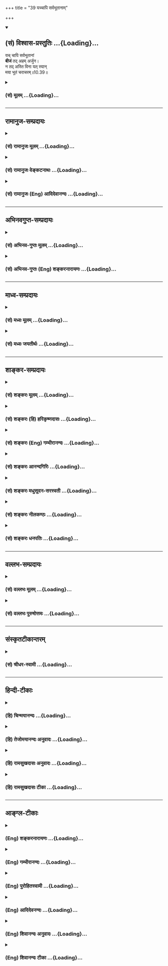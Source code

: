 +++
title = "39 यच्चापि सर्वभूतानाम्"

+++
<div class="js_include" newlevelforh1="2" title="(सं) विश्वास-प्रस्तुतिः" unfilled url="/mahAbhAratam/shlokashaH/06-bhIShma-parva/03-bhagavad-gItA-parva/saMskRtam/vishvAsa-prastutiH/10_vibhUti-vistAra-yoga/39_yachchApi_sarvabh.md">
<details open><summary><h2>(सं) विश्वास-प्रस्तुतिः ...{Loading}...</h2></summary>

यच् चापि सर्वभूतानां  
**बीजं** तद् अहम् अर्जुन।  
न तद् अस्ति विना यत् स्यान्  
मया भूतं चराचरम्॥10.39॥
</details>
</div>
<div class="js_include collapsed" newlevelforh1="3" title="(सं) मूलम्" unfilled url="/mahAbhAratam/shlokashaH/06-bhIShma-parva/03-bhagavad-gItA-parva/saMskRtam/mUlam/10_vibhUti-vistAra-yoga/39_yachchApi_sarvabh.md">
<details><summary><h3>(सं) मूलम् ...{Loading}...</h3></summary>

यच्चापि सर्वभूतानां बीजं तदहमर्जुन।  
न तदस्ति विना यत्स्यान्मया भूतं चराचरम्।।10.39।।
</details>
</div>


_________________
## रामानुज-सम्प्रदायः
<div class="js_include collapsed" newlevelforh1="3" title="(सं) रामानुजः मूलम्" unfilled url="/mahAbhAratam/shlokashaH/06-bhIShma-parva/03-bhagavad-gItA-parva/saMskRtam/rAmAnujaH/mUlam/10_vibhUti-vistAra-yoga/39_yachchApi_sarvabh.md">
<details><summary><h3>(सं) रामानुजः मूलम् ...{Loading}...</h3></summary>

।।10.39।।**सर्वभूतानां** सर्वावस्थावस्थितानां तत्तदवस्थाबीजभूतं
प्रतीयमानम् अप्रतीयमानं **च यत् तद् अहम्** एव। चराचरसर्वभूतजातं **मया**
आत्मतया अवस्थितेन **विना यत् स्यात् न तद् अस्ति**अहमात्मा गुडाकेश
सर्वभूताशायस्थितः। (गीता 10।20) इति प्रक्रमात्न तदस्ति विनायत्स्यान्मया
भूतं चराचरम्। इति अत्र अपि आत्मतया अवस्थानम् एव विवक्षितम्। सर्ववस्तुजातं
सर्वावस्थं मया आत्मभूतेन युक्तं स्याद् इत्यर्थः। अनेन सर्वस्य अस्य
सामानाधिकरण्यनिर्देशयस्य आत्मतया अवस्थितिः एव हेतुः इति प्रकटयति।

</details>
</div>
<div class="js_include collapsed" newlevelforh1="3" title="(सं) रामानुजः वेङ्कटनाथः" unfilled url="/mahAbhAratam/shlokashaH/06-bhIShma-parva/03-bhagavad-gItA-parva/saMskRtam/rAmAnujaH/venkaTanAthaH/10_vibhUti-vistAra-yoga/39_yachchApi_sarvabh.md">
<details><summary><h3>(सं) रामानुजः वेङ्कटनाथः ...{Loading}...</h3></summary>

  
  
।।10.39।। सर्वभूतानां बीजम् इति न प्रधानादिमात्रमुच्यते; तस्य
साक्षात्सर्वभूतबीजत्वाभावात् नापि व्रीह्यादिलक्षणं बीजं; तस्य
सर्वभूतशब्दसङ्गृहीतेषु जङ्गमेष्वनन्वयात् ततश्चाविशेषेण
तत्तत्कार्यावस्थद्रव्यापेक्षया तत्तत्कारणावस्थोपादानद्रव्यमात्रमिह
विवक्षितमित्यभिप्रायेणाहसर्वावस्थेति। एतेन
प्राकृतनैमित्तिकसृष्ट्यादेःअहमादिश्च \[10।20\] इत्यादिनोक्तत्वादिह
नित्यसृष्टिहेतुभूततत्तद्द्रव्यशरीरकत्वेन तद्धेतुत्वमपि
प्रदर्शितम्। यच्चापि इत्यनेनाभिप्रेतमाहप्रतीयमानमप्रतीयमानं चेति।
अप्रतीयमानमनुमानादिवेद्यमित्यर्थः। न तदस्ति इत्यादौ
स्वव्यतिरिक्तासत्त्वादिविधिपरत्वभ्रमव्युदासायाविनाभावार्थतोक्तिः
उपक्रमविरोध्युपसंहारो नोदेतुमलमित्यभिप्रायेणाहभूतजातमिति।
आत्मतयावस्थितेन अविनाभावमुपपादयतिअहमात्मेति।
व्यतिरेकोक्तिफलितमन्वयविशेषं दर्शयतिसर्वमिति।
उपक्रमोपसंहारयोरविनाभावकथनस्य भगवदभिप्रेतं प्रयोजनमाहअनेनेति।
क्वचित्क्वचिद्द्रव्यव्यतिरिक्तैः सामानाधिकरण्यमपि तदाश्रयद्रव्यस्य
भगवच्छरीरत्वादिति प्रागेव प्रपञ्चितमस्माभिः।  
  

</details>
</div>
<div class="js_include collapsed" newlevelforh1="3" title="(सं) रामानुजः (Eng) आदिदेवानन्दः" unfilled url="/mahAbhAratam/shlokashaH/06-bhIShma-parva/03-bhagavad-gItA-parva/saMskRtam/rAmAnujaH/english/AdidevAnandaH/10_vibhUti-vistAra-yoga/39_yachchApi_sarvabh.md">
<details><summary><h3>(सं) रामानुजः (Eng) आदिदेवानन्दः ...{Loading}...</h3></summary>

10.39 Of all beings, in whatever condition they may exist, whether manifest or not, I alone am that state. Whatever host of beings are said to exist, they do not exist without Me as their Self. In the statement,
'Nothing that moves or does not move exists without Me', it is taught that the Lord exists as the Self, as said in the beginning: 'I am the Self, seated in the hearts of all beings' (10.20). The purport is that the entire host of beings in every state, is united with Me, their Self.
By this He makes it clear that He, being the Self of all things, is the ground for His being denoted by everything in co-ordinate predication.

</details>
</div>


_________________
## अभिनवगुप्त-सम्प्रदायः
<div class="js_include collapsed" newlevelforh1="3" title="(सं) अभिनव-गुप्तः मूलम्" unfilled url="/mahAbhAratam/shlokashaH/06-bhIShma-parva/03-bhagavad-gItA-parva/saMskRtam/abhinava-guptaH/mUlam/10_vibhUti-vistAra-yoga/39_yachchApi_sarvabh.md">
<details><summary><h3>(सं) अभिनव-गुप्तः मूलम् ...{Loading}...</h3></summary>

।।10.19 -- 10.42।। हन्त ते कथयिष्यामीत्यादि जगत्स्थित इत्यन्तम्। अहमात्मा
(श्लो. 20) इत्यनेन व्यवच्छेदं वारयति। अन्यथा स्थावराणां हिमालय
इत्यादिवाक्येषु हिमालय एव भगवान् नान्य इति व्यवच्छेदेन;
निर्विभागत्वाभावात् ब्रह्मदर्शनं खण्डितम् अभविष्यत्। यतो यस्याखण्डाकारा
व्याप्तिस्तथा चेतसि न उपारोहति; तां च \[यो\] जिज्ञासति
तस्यायमुपदेशग्रन्थः। तथाहि उपसंहारे ( उपसंहारेण)
भेदाभेदवादं,यद्यद्विभूतिमत्सत्त्वम् (श्लो -- 41) इत्यनेनाभिधाय;
पश्चादभेदमेवोपसंहरति अथवा बहुनैतेन --,विष्टभ्याहमिदं -- एकांशेन जगत्
स्थितः (श्लो -- 42) इति। उक्तं हि -- पादोऽस्य विश्वा भूतानि
त्रिपादस्यामृतं दिवि।। इति -- RV; X; 90; 3प्रजानां सृष्टिहेतुः सर्वमिदं
भगवत्तत्त्वमेव तैस्तेर्विचित्रै रूपैर्भाव्यमानं +++(S
तत्त्वमेतैस्तैर्विचित्रैः रूपैः ; N -- विचित्ररूपै -- )+++ सकलस्य +++(S;N
सकलमस्य)+++ विषयतां यातीति।

</details>
</div>
<div class="js_include collapsed" newlevelforh1="3" title="(सं) अभिनव-गुप्तः (Eng) शङ्करनारायणः" unfilled url="/mahAbhAratam/shlokashaH/06-bhIShma-parva/03-bhagavad-gItA-parva/saMskRtam/abhinava-guptaH/english/shankaranArAyaNaH/10_vibhUti-vistAra-yoga/39_yachchApi_sarvabh.md">
<details><summary><h3>(सं) अभिनव-गुप्तः (Eng) शङ्करनारायणः ...{Loading}...</h3></summary>

10.39 See Comment under 10.42

</details>
</div>


_________________
## माध्व-सम्प्रदायः
<div class="js_include collapsed" newlevelforh1="3" title="(सं) मध्वः मूलम्" unfilled url="/mahAbhAratam/shlokashaH/06-bhIShma-parva/03-bhagavad-gItA-parva/saMskRtam/madhvaH/mUlam/10_vibhUti-vistAra-yoga/39_yachchApi_sarvabh.md">
<details><summary><h3>(सं) मध्वः मूलम् ...{Loading}...</h3></summary>

।।10.39।। मया विना यद्भूतं स्यात् तन्नास्ति। विश्वरूप अनन्तगते अनन्तभाग
अनन्तग अनन्त अनादे इत्यादि मोक्षधर्मे \[म.भा.शां.अ.338\]।

</details>
</div>
<div class="js_include collapsed" newlevelforh1="3" title="(सं) मध्वः जयतीर्थः" unfilled url="/mahAbhAratam/shlokashaH/06-bhIShma-parva/03-bhagavad-gItA-parva/saMskRtam/madhvaH/jayatIrthaH/10_vibhUti-vistAra-yoga/39_yachchApi_sarvabh.md">
<details><summary><h3>(सं) मध्वः जयतीर्थः ...{Loading}...</h3></summary>

।।10.39।। न तदस्ति विना इत्यत्र पदानां व्यवहितत्वादन्वयमाह -- **मये**ति।
भगवतोऽनन्तै रूपैः सर्वपदार्थव्यापित्वे प्रमाणमाह -- **विश्वे**ति। विश्वं
रूपं प्रतिमा यस्यासौ विश्वरूपः। अनन्तानां गतिराश्रयोऽनन्तगतिः। अनन्ता
भागा अवतारा यस्यासावनन्तभागः। अनन्तान्पदार्थान् गतः अनन्तगः। अनन्तः
कालाद्यपरिच्छिन्नः।

</details>
</div>


_________________
## शाङ्कर-सम्प्रदायः
<div class="js_include collapsed" newlevelforh1="3" title="(सं) शङ्करः मूलम्" unfilled url="/mahAbhAratam/shlokashaH/06-bhIShma-parva/03-bhagavad-gItA-parva/saMskRtam/shankaraH/mUlam/10_vibhUti-vistAra-yoga/39_yachchApi_sarvabh.md">
<details><summary><h3>(सं) शङ्करः मूलम् ...{Loading}...</h3></summary>

।।10.39।। --,**यच्चापि सर्वभूतानां बीजं** प्ररोहकारणम्; **तत् अहम्
अर्जुन।** प्रकरणोपसंहारार्थं विभूतिसंक्षेपमाह -- **न तत् अस्ति भूतं
चराचरं** चरम् अचरं वा; **मया विना यत्** **स्यात्** भवेत्। मया अपकृष्टं
परित्यक्तं निरात्मकं शून्यं हि तत् स्यात्। अतः मदात्मकं सर्वमित्यर्थः।।

</details>
</div>
<div class="js_include collapsed" newlevelforh1="3" title="(सं) शङ्करः (हि) हरिकृष्णदासः" unfilled url="/mahAbhAratam/shlokashaH/06-bhIShma-parva/03-bhagavad-gItA-parva/saMskRtam/shankaraH/hindI/harikRShNadAsaH/10_vibhUti-vistAra-yoga/39_yachchApi_sarvabh.md">
<details><summary><h3>(सं) शङ्करः (हि) हरिकृष्णदासः ...{Loading}...</h3></summary>

।।10.39।। हे अर्जुन सर्वभूतोंका जो बीज अर्थात् उत्पत्तिका कारण है; वह मैं
हूँ। प्रकरणका उपसंहार करनेके लिये समस्त विभूतियोंका सार कहते हैं -- ऐसा
वह चर या अचर कोई भी भूत प्राणी नहीं है जो मेरे बिना हो। क्योंकि जो मुझसे
रहित होगा वह सत्तारहित -- शून्य होगा; अतः यह सिद्ध हुआ कि सब कुछ मेरा ही
स्वरूप है।

</details>
</div>
<div class="js_include collapsed" newlevelforh1="3" title="(सं) शङ्करः (Eng) गम्भीरानन्दः" unfilled url="/mahAbhAratam/shlokashaH/06-bhIShma-parva/03-bhagavad-gItA-parva/saMskRtam/shankaraH/english/gambhIrAnandaH/10_vibhUti-vistAra-yoga/39_yachchApi_sarvabh.md">
<details><summary><h3>(सं) शङ्करः (Eng) गम्भीरानन्दः ...{Loading}...</h3></summary>

10.39 Ca, moreover; O Arjuna, yat api, whatsoever; is the bijam, seed,
the source of growth ; sarva-bhutanam, of all beings; tat, that I am. As
a conclusion of the topic the Lord states in brief His divine
manifestations: Na tat asti bhutam, there is no thing; cara-acaram,
moving or non-moving; yat, which; syat, can exist; vina maya, without
Me. For whatever is rejected by Me, from whatever I withdraw Myself will
have no substance, and will become a non-entity. Hence the meaning is
that everything has Me as its essence.

</details>
</div>
<div class="js_include collapsed" newlevelforh1="3" title="(सं) शङ्करः आनन्दगिरिः" unfilled url="/mahAbhAratam/shlokashaH/06-bhIShma-parva/03-bhagavad-gItA-parva/saMskRtam/shankaraH/AnandagiriH/10_vibhUti-vistAra-yoga/39_yachchApi_sarvabh.md">
<details><summary><h3>(सं) शङ्करः आनन्दगिरिः ...{Loading}...</h3></summary>

।।10.39।। जाड्यमात्रप्रतिबिम्बितं चैतन्यं बीजम्। किमिति स्थावरं जङ्गमं वा
त्वदतिरेकेण न भवति तत्राह -- **मयेति।** तस्यापि स्वरूपेण
सत्त्वमाशङ्क्योक्तं -- **शून्यं हीति।** आत्मनोऽपकर्षादित्यर्थः। मयैव
सच्चिदानन्दस्वरूपेण सर्वस्य सिद्धेरित्यतःशब्दार्थः।

</details>
</div>
<div class="js_include collapsed" newlevelforh1="3" title="(सं) शङ्करः मधुसूदन-सरस्वती" unfilled url="/mahAbhAratam/shlokashaH/06-bhIShma-parva/03-bhagavad-gItA-parva/saMskRtam/shankaraH/madhusUdana-sarasvatI/10_vibhUti-vistAra-yoga/39_yachchApi_sarvabh.md">
<details><summary><h3>(सं) शङ्करः मधुसूदन-सरस्वती ...{Loading}...</h3></summary>

।।10.39।। यदपि च सर्वभूतानां प्ररोहकारणं बीजं तन्मायोपाधिकं चैतन्यमहमेव।
हे अर्जुन; मया विना यत्स्याद्भवेच्चरमचरं वा भूतं वस्तु तन्नास्त्येव। यतः
सर्वं मत्कार्यमेवेत्यर्थः।

</details>
</div>
<div class="js_include collapsed" newlevelforh1="3" title="(सं) शङ्करः नीलकण्ठः" unfilled url="/mahAbhAratam/shlokashaH/06-bhIShma-parva/03-bhagavad-gItA-parva/saMskRtam/shankaraH/nIlakaNThaH/10_vibhUti-vistAra-yoga/39_yachchApi_sarvabh.md">
<details><summary><h3>(सं) शङ्करः नीलकण्ठः ...{Loading}...</h3></summary>

।।10.39।। सर्वभूतानां बीजमित्यनेन सर्वभूतानि मद्विभूतिरिति दर्शितम्;
तदेवोपपादयति -- **न तदस्तीति।** मया विना भूतां किमपि नास्ति।
उपादेयस्योपादानमन्तरेण स्थित्यसंभवात्।

</details>
</div>
<div class="js_include collapsed" newlevelforh1="3" title="(सं) शङ्करः धनपतिः" unfilled url="/mahAbhAratam/shlokashaH/06-bhIShma-parva/03-bhagavad-gItA-parva/saMskRtam/shankaraH/dhanapatiH/10_vibhUti-vistAra-yoga/39_yachchApi_sarvabh.md">
<details><summary><h3>(सं) शङ्करः धनपतिः ...{Loading}...</h3></summary>

।।10.39।। बीजं प्ररोहकारणम्। एतन्मद्विभूतिज्ञानमन्तःकरणशोधकमिति सचयन्नाह
-- हे अर्जुनेति। प्रकृतपसंहरन्विभूतिसंक्षेपमाह -- नेति। स्थावरजंगमं भूतं
मयाविना यद्भवेत् तन्नास्ति मया त्यक्तस्य निरात्मकस्य
शून्यत्वापत्तेर्मदात्मकं सर्वमित्यर्थः।

</details>
</div>


_________________
## वल्लभ-सम्प्रदायः
<div class="js_include collapsed" newlevelforh1="3" title="(सं) वल्लभः मूलम्" unfilled url="/mahAbhAratam/shlokashaH/06-bhIShma-parva/03-bhagavad-gItA-parva/saMskRtam/vallabhaH/mUlam/10_vibhUti-vistAra-yoga/39_yachchApi_sarvabh.md">
<details><summary><h3>(सं) वल्लभः मूलम् ...{Loading}...</h3></summary>

।।10.39।। यच्चापीति। अन्यत् किं वाच्यं मया विना किमपि नास्तीत्याह -- न
तदस्ति विना मयेति। मत्प्रकृतिद्वयकार्यभूततया तथेति भावः।

</details>
</div>
<div class="js_include collapsed" newlevelforh1="3" title="(सं) वल्लभः पुरुषोत्तमः" unfilled url="/mahAbhAratam/shlokashaH/06-bhIShma-parva/03-bhagavad-gItA-parva/saMskRtam/vallabhaH/puruShottamaH/10_vibhUti-vistAra-yoga/39_yachchApi_sarvabh.md">
<details><summary><h3>(सं) वल्लभः पुरुषोत्तमः ...{Loading}...</h3></summary>

  
  
।।10.39।। यदिति। यत्सर्वभूतानां बीजमुत्पत्तिकारणं तदपि अहमेव। अपिशब्देन
योनिस्तद्रूपं चाऽहमेवेति व्यञ्जितम्। यत् चराचरं भूतं तज्जातं तन्मया विना
किञ्चिन्नास्ति।  
  

</details>
</div>


_________________
## संस्कृतटीकान्तरम्
<div class="js_include collapsed" newlevelforh1="3" title="(सं) श्रीधर-स्वामी" unfilled url="/mahAbhAratam/shlokashaH/06-bhIShma-parva/03-bhagavad-gItA-parva/saMskRtam/shrIdhara-svAmI/10_vibhUti-vistAra-yoga/39_yachchApi_sarvabh.md">
<details><summary><h3>(सं) श्रीधर-स्वामी ...{Loading}...</h3></summary>

।।10.39।। **यदिति।** यदपि च सर्वभूतानां बीजं प्ररोहकारणं तदहम्। तत्र
हेतुः मया विना यत्स्याद्भवेत् तच्चराचरं भूतं नास्त्येवेति।

</details>
</div>


_________________
## हिन्दी-टीकाः
<div class="js_include collapsed" newlevelforh1="3" title="(हि) चिन्मयानन्दः" unfilled url="/mahAbhAratam/shlokashaH/06-bhIShma-parva/03-bhagavad-gItA-parva/hindI/chinmayAnandaH/10_vibhUti-vistAra-yoga/39_yachchApi_sarvabh.md">
<details><summary><h3>(हि) चिन्मयानन्दः ...{Loading}...</h3></summary>

।।10.39।। मैं समस्त भूतों का बीज हूँ स्थूल विषयों तथा सूक्ष्म भावनाओं और
विचारों के अनुभूयमान जगत में आत्मा के स्वरूप; स्थान एवं कार्य को दर्शाने
वाले उपर्युक्त वर्णनात्मक वाक्यों तथा उपमाओं के द्वारा निरन्तर यह सूचित
किया गया है कि आत्मा ही सम्पूर्ण सृष्टि का स्रोत है। भगवान् श्रीकृष्ण के
मुख से; महर्षि व्यास; इस सारभूत सत्य को बारम्बार विविध प्रकारों से
प्रतिपादित कराते हैं; जिससे कि गीता का कोई मन्दबुद्धि विद्यार्थी भी इसकी
उपेक्षा न कर सके। साधकों को मननचिन्तन करने के लिए बीज और वृक्ष का
दृष्टान्त एक अक्षय विषय है। भूमि में बीजारोपण करने के पश्चात् अनुकूल
परिस्थितियों में बीज में स्थित अव्यक्त जीवन तत्त्व स्वत व्यक्त हो सकता
है। वह अंकुरित बीज शीघ्र ही विकसित होकर कल्पनातीत ऊँचाई का वृक्ष बन जाता
है; और तत्पश्चात् ऐसा प्रतीत हो सकता है; मानो उस वृक्ष का अपने कारणभूत
बीज से कोई संबंध ही न हो। निरन्तर होने वाले परिवर्तन रूपी घन के प्रहारों
से शोकाकुल हुए; केवल अनित्य जगत् को देखने वाले पुरुषों को ही सम्भवत; इस
संसार में सृष्टि के कारणभूत दिव्य; अनन्त आनन्दस्वरूप सत्य का स्मरण कराने
वाली कोई वस्तु ही दिखाई नहीं देती है। विश्व की बीजावस्था; बीज में वृक्ष
की अव्यक्त अवस्था के तुल्य है। अनुकूल परिस्थितियों को पाकर बीज से अंकुर
फूटकर ऊपर की ओर तने का रूप ले लेता है; और उसी प्रकार भूमि के अन्दर उसका
मूल उतनी गहराई तक पहुँचता है। नाम और रूपमय यह सम्पूर्ण विश्व जब अपनी
अव्यक्त अवस्था में होता है; तब वह उपनिषदों के अनुसार; प्रलय की स्थिति
कहलाती है। यह समष्टि प्रलय का सिद्धांत व्यष्टि की दृष्टि से विचार करने
पर बुद्धिगम्य हो जाता है। हमारी सुषुप्ति अवस्था में; हमारे व्यक्तिगत
स्वभाव; चरित्र; क्षमता; शिक्षा; संस्कृति; सद्व्यवहार आदि सब अव्यक्त
स्थिति में विद्यमान रहते हैं। संक्षेप में; निद्रावस्था में हमारे
व्यक्तित्व की विशेषताएं बीजाव्ास्था में रहती हैं। विश्राम काल के अन्तराल
के बाद; जब ये वासनाएं स्वयं को व्यक्त करने के लिए अधीर हो उठती हैं; तब
यदि अनुकूल परिस्थितियां प्राप्त हो जायें; तो वे पूर्णरूप से व्यक्त होती
हैं। इसी प्रकार; समष्टि मन की विश्राम की अवस्था में सम्पूर्ण जीवों की
वासनाओं के साथ यह विश्व बीजावस्था में विद्यमान रहता है। यह एक अत्यन्त
सुन्दर एवं तत्त्वबोधक उदाहरण हमारे प्राचीन ऋषियों ने दिया है। गर्भावस्था
से; कालान्तर में अनुकूल परिस्थितियों में; यह अव्यक्त सृष्टि व्यक्त होती
है और उसकी इस प्रथम अभिव्यक्ति को ऋषियों ने सुन्दर नाम दिया है
हिरण्यगर्भ। इस अपूर्व और अद्भुत शब्द का पाश्चात्य विद्वानों ने गोल्डन एग
अर्थात् स्वर्णअण्ड कहकर अनुवाद करके अनजाने ही हमारे धर्मशास्त्र की
निन्दा की है और; इस प्रकार; उसके सौन्दर्य को भी कलुषित कर दिया है।
वस्तुत; इस शब्द का अर्थ है; चराचर जगत् का गर्भ। यहाँ भगवान् श्रीकृष्ण
समष्टि कारण शरीर अर्थात् समस्त प्राणियों की वासनाओं के साथ तादात्म्य
करके; सर्वज्ञ ईश्वर के रूप में कहते हैं कि वे वह महान् बीज हैं; जिससे यह
संसार वृक्ष फलीभूत हुआ है तथा भविष्य में भी असंख्य बार ऐसा ही होता
रहेगा। लौकिक अनुभव यह है कि बीज से वृक्ष की उत्पत्ति होने की प्रक्रिया
में स्वत बीज का नाश हो जाता है। अत; भगवान् के कथन से गीता का कोई
विद्यार्थी यह न समझ ले कि इस विश्व की उत्पत्ति में स्वयं भगवान् नष्ट हो
जाते हैं इस प्रकार की विपरीत धारणा की निवृत्ति के लिए; श्रीकृष्ण कहते
हैं; ऐसा कोई चर या अचर भूत नहीं है; जो मेरे बिना रहता है। परमात्मा का
बीजत्व ऐसे ही है; जैसे समुद्र तरंगों का बीज है। तरंगों की उत्पत्ति और
विकास समुद्र से भिन्न स्थान पर नहीं होते। जहाँ समुद्र नहीं; वहाँ तरंगों
का भी अस्तित्व नहीं हो सकता। उसी प्रकार; असंख्य तरंगों की उत्पत्ति में
स्वयं समुद्र कभी नष्ट नहीं होता। यह सम्पूर्ण ब्रह्माण्ड उस अविद्या से
प्रकट होता है; जो मानों सत्य को आच्छादित कर देती है। इस अविद्या का
अस्तित्व और उसकी भ्रमोत्पादक शक्ति ये दोनों ही प्रक्षेपित जगत् के
स्रोतभूत ब्रह्म में ही स्थित होते हैं। यह आत्म अज्ञान ही सृष्टि का कारण
है। चैतन्य आत्मा के बिना यह अविद्या और अविद्याजनित हमारे संसार के दुख
प्रकाशित नहीं होते और हमें उनका भान तक नहीं होता। जैसे तरंगों का जनक;
धारक और पोषक जल ही है; वैसे ही चैतन्य आत्मा इस संसार वृक्ष का जनक और
पोषक है। यदि हमसे यह कहा जाता है कि कोई दस आभूषण स्वर्ण से बने हैं तथा
स्वर्ण के बिना उनका अस्तित्व नहीं हो सकता है; तो स्पष्ट है कि वर्तमान
में भी वे आभूषण स्वर्ण रूप ही हैं। इसी प्रकार; भगवान् यहाँ कहते हैं कि
वे इस संसार बीज के वृक्ष हैं इस आंशिक कथन में वे इस बात को भी जोड़ते हैं
कि मेरे बिना कोई भूतवस्तु नहीं रह सकती। इसलिए यह विश्व भगवत्स्वरूप ही
है। अब तक किये गये सम्पूर्ण विवेचन का उपसंहार; भगवान् अगले तीन श्लोकों
में करते हैं

</details>
</div>
<div class="js_include collapsed" newlevelforh1="3" title="(हि) तेजोमयानन्दः अनुवादः" unfilled url="/mahAbhAratam/shlokashaH/06-bhIShma-parva/03-bhagavad-gItA-parva/hindI/tejomayAnandaH/anuvAdaH/10_vibhUti-vistAra-yoga/39_yachchApi_sarvabh.md">
<details><summary><h3>(हि) तेजोमयानन्दः अनुवादः ...{Loading}...</h3></summary>

।।10.39।। हे अर्जुन ! जो समस्त भूतों की उत्पत्ति का बीज (कारण) है, वह भी
में ही हूँ, क्योंकि ऐसा कोई चर और अचर भूत नहीं है, जो मुझसे रहित है।।

</details>
</div>
<div class="js_include collapsed" newlevelforh1="3" title="(हि) रामसुखदासः अनुवादः" unfilled url="/mahAbhAratam/shlokashaH/06-bhIShma-parva/03-bhagavad-gItA-parva/hindI/rAmasukhadAsaH/anuvAdaH/10_vibhUti-vistAra-yoga/39_yachchApi_sarvabh.md">
<details><summary><h3>(हि) रामसुखदासः अनुवादः ...{Loading}...</h3></summary>

।।10.39।। हे अर्जुन! सम्पूर्ण प्राणियोंका जो बीज है, वह बीज मैं ही हूँ;
क्योंकि मेरे बिना कोई भी चर-अचर प्राणी नहीं है अर्थात् चर-अचर सब कुछ मैं
ही हूँ।

</details>
</div>
<div class="js_include collapsed" newlevelforh1="3" title="(हि) रामसुखदासः टीका" unfilled url="/mahAbhAratam/shlokashaH/06-bhIShma-parva/03-bhagavad-gItA-parva/hindI/rAmasukhadAsaH/TIkA/10_vibhUti-vistAra-yoga/39_yachchApi_sarvabh.md">
<details><summary><h3>(हि) रामसुखदासः टीका ...{Loading}...</h3></summary>

।।10.39।।***व्याख्या--*'यच्चापि सर्वभूतानां बीजं तदमहर्जुन'--**यहाँ
भगवान् समस्त विभूतियोंका सार बताते हैं कि सबका बीज अर्थात् कारण मैं ही
हूँ। बीज कहनेका तात्पर्य है कि इस संसारका निमित्त कारण भी मैं हूँ और
उपादान कारण भी मैं हूँ अर्थात् संसारको बनानेवाला भी मैं हूँ और
संसाररूपसे बननेवाला भी मैं हूँ। भगवान्ने सातवें अध्यायके दसवें श्लोकमें
अपनेको 'सनातन बीज', नवें अध्यायके अठारहवें श्लोकमें 'अव्यय बीज' और यहाँ
केवल 'बीज' बताया है। इसका तात्पर्य है कि मैं ज्योंकात्यों रहता हुआ ही
संसाररूपसे प्रकट हो जाता हूँ और संसाररूपसे प्रकट होनेपर भी मैं उसमें
ज्यों-का-त्यों व्यापक रहता हूँ।

</details>
</div>


_________________
## आङ्ग्ल-टीकाः
<div class="js_include collapsed" newlevelforh1="3" title="(Eng) शङ्करनारायणः" unfilled url="/mahAbhAratam/shlokashaH/06-bhIShma-parva/03-bhagavad-gItA-parva/english/shankaranArAyaNaH/10_vibhUti-vistAra-yoga/39_yachchApi_sarvabh.md">
<details><summary><h3>(Eng) शङ्करनारायणः ...{Loading}...</h3></summary>

10.39. Further, O Arjuna, I am that which is the seed of all beings;
there is no being, whether moving or non-moving, that could exist without Me.

</details>
</div>
<div class="js_include collapsed" newlevelforh1="3" title="(Eng) गम्भीरानन्दः" unfilled url="/mahAbhAratam/shlokashaH/06-bhIShma-parva/03-bhagavad-gItA-parva/english/gambhIrAnandaH/10_vibhUti-vistAra-yoga/39_yachchApi_sarvabh.md">
<details><summary><h3>(Eng) गम्भीरानन्दः ...{Loading}...</h3></summary>

10.39 Moreover, O Arjuna, whatsoever is the seed of all beings, that I am. There is no thing moving or non-moving which can exist without Me.

</details>
</div>
<div class="js_include collapsed" newlevelforh1="3" title="(Eng) पुरोहितस्वामी" unfilled url="/mahAbhAratam/shlokashaH/06-bhIShma-parva/03-bhagavad-gItA-parva/english/purohitasvAmI/10_vibhUti-vistAra-yoga/39_yachchApi_sarvabh.md">
<details><summary><h3>(Eng) पुरोहितस्वामी ...{Loading}...</h3></summary>

10.39 I am the Seed of all being, O Arjuna! No creature moving or unmoving can live without Me.

</details>
</div>
<div class="js_include collapsed" newlevelforh1="3" title="(Eng) आदिदेवनन्दः" unfilled url="/mahAbhAratam/shlokashaH/06-bhIShma-parva/03-bhagavad-gItA-parva/english/AdidevanandaH/10_vibhUti-vistAra-yoga/39_yachchApi_sarvabh.md">
<details><summary><h3>(Eng) आदिदेवनन्दः ...{Loading}...</h3></summary>

10.39 I am also that which is the seed of all beings, O Arjuna. Nothing that moves or does not move, exists without Me.

</details>
</div>
<div class="js_include collapsed" newlevelforh1="3" title="(Eng) शिवानन्दः अनुवादः" unfilled url="/mahAbhAratam/shlokashaH/06-bhIShma-parva/03-bhagavad-gItA-parva/english/shivAnandaH/anuvAdaH/10_vibhUti-vistAra-yoga/39_yachchApi_sarvabh.md">
<details><summary><h3>(Eng) शिवानन्दः अनुवादः ...{Loading}...</h3></summary>

10.39 And whatever is the seed of all beings, that also am I, O Arjuna;
there is no being, whether moving or unmoving, that can exist without Me.

</details>
</div>
<div class="js_include collapsed" newlevelforh1="3" title="(Eng) शिवानन्दः टीका" unfilled url="/mahAbhAratam/shlokashaH/06-bhIShma-parva/03-bhagavad-gItA-parva/english/shivAnandaH/TIkA/10_vibhUti-vistAra-yoga/39_yachchApi_sarvabh.md">
<details><summary><h3>(Eng) शिवानन्दः टीका ...{Loading}...</h3></summary>

10.39 यत् which; च and; अपि also; सर्वभूतानाम् among all beings; बीजम्
seed; तत् that; अहम् I; अर्जुन O Arjuna; न not; तत् that; अस्ति is; विना
without; यत् which; स्यात् may be; मया by Me; भूतम् being; चराचरम्
moving or unmoving.Commentary I am the primeval seed from which all creation has come into existence. I am the seed of everything. I am the Self of everything. Nothing can exist without Me. Everything is of My nature. I am the essence of everything. Without Me all things would be mere void. I am the soul of everything.

</details>
</div>
